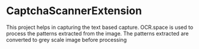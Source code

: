 # CaptchaScannerExtension
This project helps in capturing the text based capture. OCR.space is used to process the patterns extracted from the image. The patterns extracted are converted to grey scale image before processing
